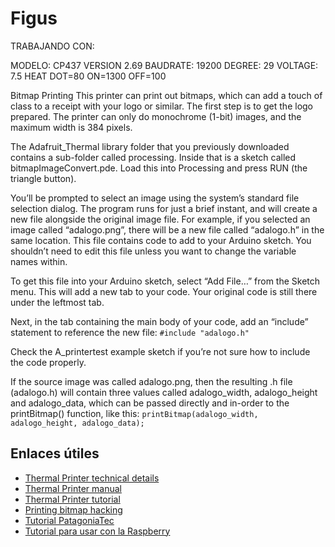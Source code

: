 # Figus

TRABAJANDO CON:

MODELO: CP437 VERSION 2.69
BAUDRATE: 19200
DEGREE: 29
VOLTAGE: 7.5
HEAT DOT=80
ON=1300
OFF=100


Bitmap Printing
This printer can print out bitmaps, which can add a touch of class to a receipt with your logo or similar.
The first step is to get the logo prepared. The printer can only do monochrome (1-bit) images, and the maximum width is 384 pixels. 

The Adafruit_Thermal library folder that you previously downloaded contains a sub-folder called processing. Inside that is a sketch called bitmapImageConvert.pde. Load this into Processing and press RUN (the triangle button).

You’ll be prompted to select an image using the system’s standard file selection dialog. The program runs for just a brief instant, and will create a new file alongside the original image file. For example, if you selected an image called “adalogo.png”, there will be a new file called “adalogo.h” in the same location. This file contains code to add to your Arduino sketch. You shouldn’t need to edit this file unless you want to change the variable names within.

To get this file into your Arduino sketch, select “Add File…” from the Sketch menu. This will add a new tab to your code. Your original code is still there under the leftmost tab.

Next, in the tab containing the main body of your code, add an “include” statement to reference the new file:
`#include "adalogo.h"`

Check the A_printertest example sketch if you’re not sure how to include the code properly.

If the source image was called adalogo.png, then the resulting .h file (adalogo.h) will contain three values called adalogo_width, adalogo_height and adalogo_data, which can be passed directly and in-order to the printBitmap() function, like this:
`printBitmap(adalogo_width, adalogo_height, adalogo_data);`

## Enlaces útiles
* [Thermal Printer technical details](https://www.adafruit.com/product/597)
* [Thermal Printer manual](https://cdn-shop.adafruit.com/datasheets/CSN-A2+User+Manual.pdf)
* [Thermal Printer tutorial](https://learn.adafruit.com/mini-thermal-receipt-printer)
* [Printing bitmap hacking](https://learn.adafruit.com/mini-thermal-receipt-printer/hacking)
* [Tutorial PatagoniaTec](https://saber.patagoniatec.com/2014/09/mini-impresora-termina-uart-arduino-argentina-ptec-qr-codigo-barras/)
* [Tutorial para usar con la Raspberry](http://pikiosk.tumblr.com/post/38866317521/printing-with-raspberry)